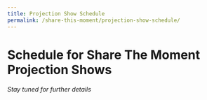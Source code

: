 ```yaml
---
title: Projection Show Schedule
permalink: /share-this-moment/projection-show-schedule/
---
```


# Schedule for Share The Moment Projection Shows

###### *Stay tuned for further details*

